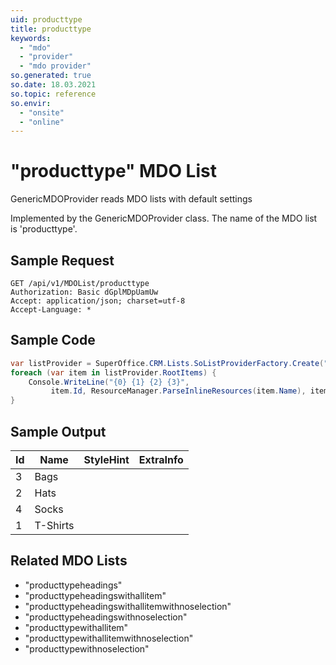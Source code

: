 ```yaml
---
uid: producttype
title: producttype
keywords:
  - "mdo"
  - "provider"
  - "mdo provider"
so.generated: true
so.date: 18.03.2021
so.topic: reference
so.envir:
  - "onsite"
  - "online"
---
```


# "producttype" MDO List
GenericMDOProvider reads MDO lists with default settings



Implemented by the <see cref="T:SuperOffice.CRM.Lists.GenericMDOProvider">GenericMDOProvider</see> class.
The name of the MDO list is 'producttype'.




## Sample Request

```http!
GET /api/v1/MDOList/producttype
Authorization: Basic dGplMDpUamUw
Accept: application/json; charset=utf-8
Accept-Language: *

```

## Sample Code
```cs
var listProvider = SuperOffice.CRM.Lists.SoListProviderFactory.Create("producttype", forceFlatList: true);
foreach (var item in listProvider.RootItems) {
    Console.WriteLine("{0} {1} {2} {3}", 
         item.Id, ResourceManager.ParseInlineResources(item.Name), item.StyleHint, item.ExtraInfo);
}
```

## Sample Output

|Id   | Name  |StyleHint|ExtraInfo |
| --- | ----- | ------- | -------- |
|3|Bags|||
|2|Hats|||
|4|Socks|||
|1|T-Shirts|||


## Related MDO Lists

* "producttypeheadings"
* "producttypeheadingswithallitem"
* "producttypeheadingswithallitemwithnoselection"
* "producttypeheadingswithnoselection"
* "producttypewithallitem"
* "producttypewithallitemwithnoselection"
* "producttypewithnoselection"
